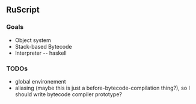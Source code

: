 RuScript
------

### Goals
* Object system
* Stack-based Bytecode
* Interpreter -- haskell

### TODOs
* global environement
* aliasing (maybe this is just a before-bytecode-compilation thing?), so I should write bytecode compiler prototype?

